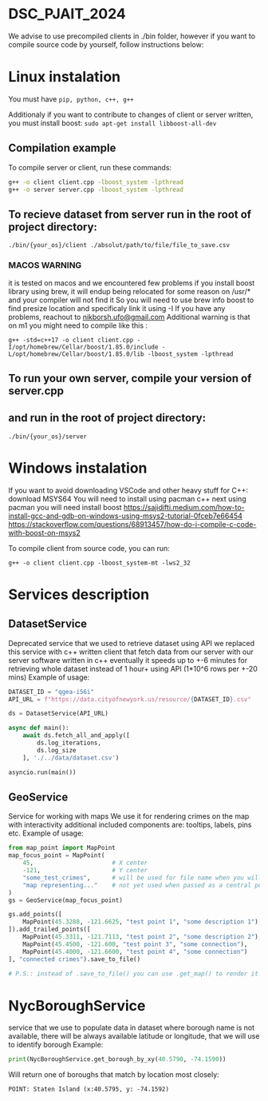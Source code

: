 # DSC_PJAIT_2024

We advise to use precompiled clients in 
./bin folder, however if you want to compile
source code by yourself, follow instructions below:

# Linux instalation

You must have `pip, python, c++, g++`

Additionaly if you want to contribute to
changes of client or server written,
you must install boost:
`sudo apt-get install libboost-all-dev
`

## Compilation example
To compile server or client, run these commands:
```bash
g++ -o client client.cpp -lboost_system -lpthread
g++ -o server server.cpp -lboost_system -lpthread
```

## To recieve dataset from server run in the root of project directory:
```
./bin/{your_os}/client ./absolut/path/to/file/file_to_save.csv
```

### MACOS WARNING
it is tested on macos and we encountered few problems
if you install boost library using brew, it will endup 
being relocated for some reason on /usr/* and your 
compiler will not find it
So you will need to use brew info boost to find presize 
location and specificaly link it using -I
If you have any problems, reachout to nikborsh.ufo@gmail.com
Additional warning is that on m1 you might need to compile 
like this :
```
g++ -std=c++17 -o client client.cpp -I/opt/homebrew/Cellar/boost/1.85.0/include -L/opt/homebrew/Cellar/boost/1.85.0/lib -lboost_system -lpthread
```

## To run your own server, compile your version of server.cpp
## and run in the root of project directory:
```
./bin/{your_os}/server
```

# Windows instalation 

If you want to avoid downloading VSCode and other heavy stuff for C++: download MSYS64
You will need to install using pacman c++ 
next using pacman you will need install boost
https://sajidifti.medium.com/how-to-install-gcc-and-gdb-on-windows-using-msys2-tutorial-0fceb7e66454
https://stackoverflow.com/questions/68913457/how-do-i-compile-c-code-with-boost-on-msys2

To compile client from source code, you can run:
```
g++ -o client client.cpp -lboost_system-mt -lws2_32
```

# Services description

## DatasetService
Deprecated service that we used to retrieve dataset using API
we replaced this service with c++ written client that fetch
data from our server with our server software written in c++ 
eventually it speeds up to +-6 minutes for retrieving whole 
dataset instead of 1 hour+ using API (1*10^6 rows per +-20 mins)
Example of usage: 
```python
DATASET_ID = "qgea-i56i"
API_URL = f"https://data.cityofnewyork.us/resource/{DATASET_ID}.csv"

ds = DatasetService(API_URL)

async def main():
    await ds.fetch_all_and_apply([
        ds.log_iterations,
        ds.log_size
    ], './../data/dataset.csv')

asyncio.run(main())
```

## GeoService
Service for working with maps
We use it for rendering crimes on the map with interactivity 
additional included components are: tooltips, labels, pins etc. 
Example of usage: 

```python
from map_point import MapPoint
map_focus_point = MapPoint(
    45,                      # X center
    -121,                    # Y center
    "some_test_crimes",      # will be used for file name when you will render map to html
    "map representing..."    # not yet used when passed as a central point
)
gs = GeoService(map_focus_point)

gs.add_points([
    MapPoint(45.3288, -121.6625, "test point 1", "some description 1"),
]).add_trailed_points([
    MapPoint(45.3311, -121.7113, "test point 2", "some description 2"),
    MapPoint(45.4500, -121.600, "test point 3", "some connection"),
    MapPoint(45.4000, -121.6600, "test point 4", "some connection")
], "connected crimes").save_to_file()

# P.S.: instead of .save_to_file() you can use .get_map() to render it directly in Jupiter
```

# NycBoroughService
service that we use to populate data in dataset
where borough name is not available, there will be 
always available latitude or longitude, that we will 
use to identify borough
Example:
```python
print(NycBoroughService.get_borough_by_xy(40.5790, -74.1590))
```
Will return one of boroughs that match by location most closely:
```
POINT: Staten Island (x:40.5795, y: -74.1592)
```